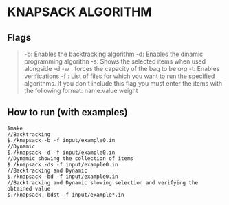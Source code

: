 # KNAPSACK ALGORITHM

## Flags

> -b: Enables the backtracking algorithm
> -d: Enables the dinamic programming algorithn
> -s: Shows the selected items when used alongside -d
> -w <arg>: forces the capacity of the bag to be *arg*
> -t: Enables verifications
> -f <files>: List of files for which you want to run the specified algorithms. If you don't include this flag you must enter the items with the following format: name:value:weight

## How to run (with examples)

```
$make
//Backtracking
$./knapsack -b -f input/example0.in 
//Dynamic
$./knapsack -d -f input/example0.in
//Dynamic showing the collection of items
$./knapsack -ds -f input/example0.in
//Backtracking and Dynamic
$./knapsack -bd -f input/example0.in
//Backtracking and Dynamic showing selection and verifying the obtained value
$./knapsack -bdst -f input/example*.in
```

